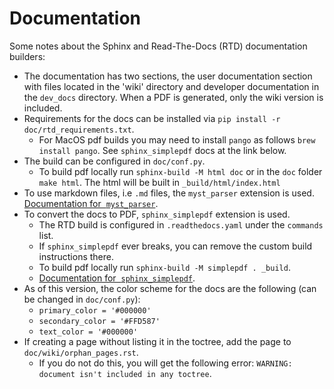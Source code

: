 # Documentation

Some notes about the Sphinx and Read-The-Docs (RTD) documentation builders:

- The documentation has two sections, the user documentation section with files located in the 'wiki' directory and developer documentation in the `dev_docs` directory. When a PDF is generated, only the wiki version is included. 
- Requirements for the docs can be installed via `pip install -r doc/rtd_requirements.txt`. 
    - For MacOS pdf builds you may need to install `pango` as follows `brew install pango`. See `sphinx_simplepdf` docs at the link below. 
- The build can be configured in `doc/conf.py`.
     - To build pdf locally run `sphinx-build -M html doc` or in the `doc` folder `make html`. The html will be built in `_build/html/index.html`
- To use markdown files, i.e `.md` files, the `myst_parser` extension is used. [Documentation for  `myst_parser`](https://myst-parser.readthedocs.io/en/latest/).
- To convert the docs to PDF, `sphinx_simplepdf` extension is used.
    - The RTD build is configured in `.readthedocs.yaml` under the `commands` list. 
    - If `sphinx_simplepdf` ever breaks, you can remove the custom build instructions there. 
    - To build pdf locally run `sphinx-build -M simplepdf . _build`.
    - [Documentation for  `sphinx_simplepdf`](https://sphinx-simplepdf.readthedocs.io/en/latest/index.html).
- As of this version, the color scheme for the docs are the following (can be changed in `doc/conf.py`):
    - `primary_color = '#000000'`
    - `secondary_color = '#FFD587'`
    - `text_color = '#000000'`
- If creating a page without listing it in the toctree, add the page to `doc/wiki/orphan_pages.rst`. 
    - If you do not do this, you will get the following error: `WARNING: document isn't included in any toctree`.